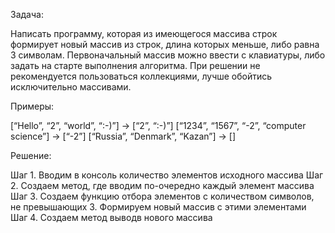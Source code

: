 Задача:

Написать программу, которая из имеющегося массива строк формирует новый массив из строк, длина которых меньше, либо равна 3 символам. Первоначальный массив можно ввести с клавиатуры, либо задать на старте выполнения алгоритма. При решении не рекомендуется пользоваться коллекциями, лучше обойтись исключительно массивами.

Примеры:

[“Hello”, “2”, “world”, “:-)”] → [“2”, “:-)”]
[“1234”, “1567”, “-2”, “computer science”] → [“-2”]
[“Russia”, “Denmark”, “Kazan”] → []

Решение:

Шаг 1. Вводим в консоль количество элементов исходного массива
Шаг 2. Создаем метод, где вводим по-очередно каждый элемент массива
Шаг 3. Создаем функцию отбора элементов с количеством символов, не превышающих 3. Формируем новый массив с этими элементами
Шаг 4. Создаем метод выводв нового массива